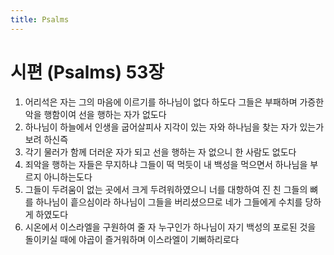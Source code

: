 ```yaml
---
title: Psalms
---
```


# 시편 (Psalms) 53장
1. 어리석은 자는 그의 마음에 이르기를 하나님이 없다 하도다 그들은 부패하며 가증한 악을 행함이여 선을 행하는 자가 없도다
1. 하나님이 하늘에서 인생을 굽어살피사 지각이 있는 자와 하나님을 찾는 자가 있는가 보려 하신즉
1. 각기 물러가 함께 더러운 자가 되고 선을 행하는 자 없으니 한 사람도 없도다
1. 죄악을 행하는 자들은 무지하냐 그들이 떡 먹듯이 내 백성을 먹으면서 하나님을 부르지 아니하는도다
1. 그들이 두려움이 없는 곳에서 크게 두려워하였으니 너를 대항하여 진 친 그들의 뼈를 하나님이 흩으심이라 하나님이 그들을 버리셨으므로 네가 그들에게 수치를 당하게 하였도다
1. 시온에서 이스라엘을 구원하여 줄 자 누구인가 하나님이 자기 백성의 포로된 것을 돌이키실 때에 야곱이 즐거워하며 이스라엘이 기뻐하리로다